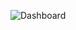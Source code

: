 ![Dashboard](https://github.com/Hammad112/CodeX-Energy-drink-Project/assets/95902997/ed82dd86-0a04-496c-bf40-873d1c3b473d)
